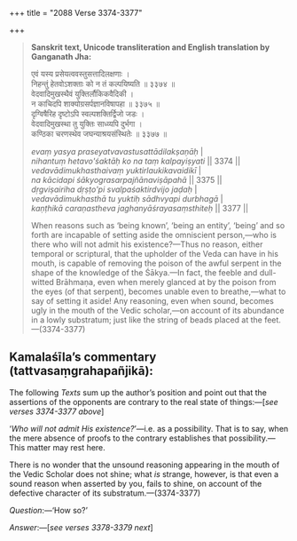 +++
title = "2088 Verse 3374-3377"

+++
> **Sanskrit text, Unicode transliteration and English translation by Ganganath Jha:** 
>
> एवं यस्य प्रसेयत्ववस्तुसत्तादिलक्षणाः ।  
> निहन्तुं हेतवोऽशक्ताः को न तं कल्पयिष्यति ॥ ३३७४ ॥  
> वेदवादिमुखस्थैवं युक्तिर्लौकिकवैदिकी ।  
> न काचिदपि शाक्योग्रसर्पज्ञानविषापहा ॥ ३३७५ ॥  
> दृग्विषैरिह दृष्टोऽपि स्वल्पशक्तिर्द्विजो जडः ।  
> वेदवादिमुखस्था तु युक्तिः साध्व्यपि दुर्भगा ।  
> कण्ठिका चरणस्थेव जघन्याश्रयसंस्थितेः ॥ ३३७७ ॥ 
>
> *evaṃ yasya praseyatvavastusattādilakṣaṇāḥ* \|  
> *nihantuṃ hetavo'śaktāḥ ko na taṃ kalpayiṣyati* \|\| 3374 \|\|  
> *vedavādimukhasthaivaṃ yuktirlaukikavaidikī* \|  
> *na kācidapi śākyograsarpajñānaviṣāpahā* \|\| 3375 \|\|  
> *dṛgviṣairiha dṛṣṭo'pi svalpaśaktirdvijo jaḍaḥ* \|  
> *vedavādimukhasthā tu yuktiḥ sādhvyapi durbhagā* \|  
> *kaṇṭhikā caraṇastheva jaghanyāśrayasaṃsthiteḥ* \|\| 3377 \|\| 
>
> When reasons such as ‘being known’, ‘being an entity’, ‘being’ and so forth are incapable of setting aside the omniscient person,—who is there who will not admit his existence?—Thus no reason, either temporal or scriptural, that the upholder of the Veda can have in his mouth, is capable of removing the poison of the awful serpent in the shape of the knowledge of the Śākya.—In fact, the feeble and dull-witted Brāhmaṇa, even when merely glanced at by the poison from the eyes (of that serpent), becomes unable even to breathe,—what to say of setting it aside! Any reasoning, even when sound, becomes ugly in the mouth of the Vedic scholar,—on account of its abundance in a lowly substratum; just like the string of beads placed at the feet.—(3374-3377)



## Kamalaśīla’s commentary (tattvasaṃgrahapañjikā):

The following *Texts* sum up the author’s position and point out that the assertions of the opponents are contrary to the real state of things:—[*see verses 3374-3377 above*]

‘*Who will not admit His existence?*’—i.e. as a possibility. That is to say, when the mere absence of proofs to the contrary establishes that possibility.—This matter may rest here.

There is no wonder that the unsound reasoning appearing in the mouth of the Vedic Scholar does not shine; what *is* strange, however, is that even a sound reason when asserted by you, fails to shine, on account of the defective character of its substratum.—(3374-3377)

*Question*:—‘How so?’

*Answer*:—[*see verses 3378-3379 next*]


